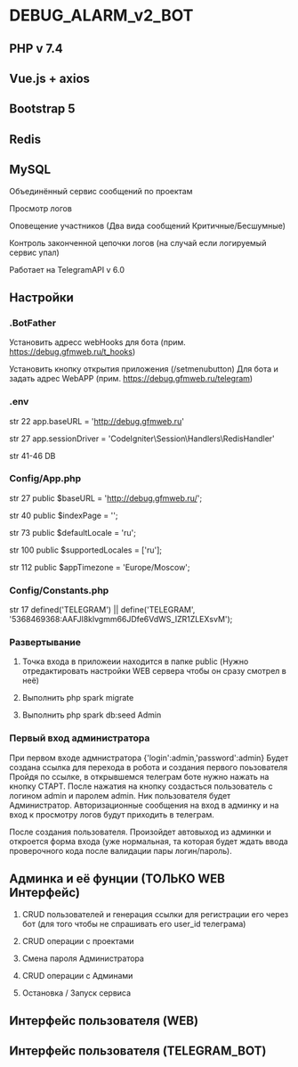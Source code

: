 # DEBUG_ALARM_v2_BOT

## PHP v 7.4  
## Vue.js  + axios 
## Bootstrap 5
## Redis
## MySQL


Объединённый сервис сообщений по проектам 

Просмотр логов

Оповещение участников (Два вида сообщений Критичные/Бесшумные)

Контроль законченной цепочки логов (на случай если логируемый сервис упал)

Работает на TelegramAPI v 6.0
<br>

## Настройки

### .BotFather
Установить адресс webHooks для бота (прим. https://debug.gfmweb.ru/t_hooks)

Установить кнопку открытия приложения (/setmenubutton) Для бота и задать адрес WebAPP (прим. https://debug.gfmweb.ru/telegram)

### .env

str 22 app.baseURL = 'http://debug.gfmweb.ru'

str 27 app.sessionDriver = 'CodeIgniter\Session\Handlers\RedisHandler'

str 41-46 DB

### Config/App.php

str 27  public $baseURL = 'http://debug.gfmweb.ru/';

str 40  public $indexPage = '';

str 73  public $defaultLocale = 'ru';

str 100  public $supportedLocales = ['ru'];

str 112 public $appTimezone = 'Europe/Moscow';


### Config/Constants.php

str 17  defined('TELEGRAM') || define('TELEGRAM', '5368469368:AAFJl8klvgmm66JDfe6VdWS_IZR1ZLEXsvM');

### Развертывание

1. Точка входа в приложеии находится в папке public (Нужно отредактировать настройки WEB сервера чтобы он сразу смотрел 
в неё)

2. Выполнить php spark migrate

3. Выполнить php spark db:seed Admin 


### Первый вход администратора

При первом входе адмнистратора {'login':admin,'password':admin}
Будет создана ссылка для перехода в робота и создания первого поьзователя
Пройдя по ссылке, в открывшемся телеграм боте нужно нажать на кнопку СТАРТ.
После нажатия на кнопку создасться пользователь с логином admin и паролем admin. Ник пользователя будет Администратор.
Авторизационные сообщения на вход в админку и на вход к просмотру логов будут приходить в телеграм.

После создания пользователя. Произойдет автовыход из админки и откроется форма входа (уже нормальная, та которая 
будет ждать ввода проверочного кода после валидации пары логин/пароль).

## Админка и её фунции (ТОЛЬКО WEB Интерфейс)
1. CRUD пользователей и генерация ссылки для регистрации его через бот (для того чтобы не спрашивать его user_id 
   телеграма)

2. CRUD операции с проектами

3. Смена пароля Администратора

4. CRUD операции с Админами

5. Остановка / Запуск сервиса 


## Интерфейс пользователя (WEB)


## Интерфейс пользователя (TELEGRAM_BOT)

